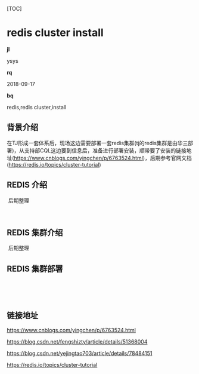 [TOC]

# redis cluster install

**jl**

ysys

**rq**

2018-09-17

**bq**

redis,redis cluster,install



## 背景介绍

​	在TJ形成一套体系后，现场这边需要部署一套redis集群(tj的redis集群是由华三部署)，从支持部CQL这边要到信息后，准备进行部署安装，顺带要了安装的链接地址(https://www.cnblogs.com/yingchen/p/6763524.html)，后期参考官网文档(https://redis.io/topics/cluster-tutorial)



## REDIS 介绍

​	后期整理

​	

## REDIS 集群介绍

​	后期整理



## REDIS 集群部署

​	

​	













## 链接地址

https://www.cnblogs.com/yingchen/p/6763524.html

https://blog.csdn.net/fengshizty/article/details/51368004

https://blog.csdn.net/yejingtao703/article/details/78484151

https://redis.io/topics/cluster-tutorial

